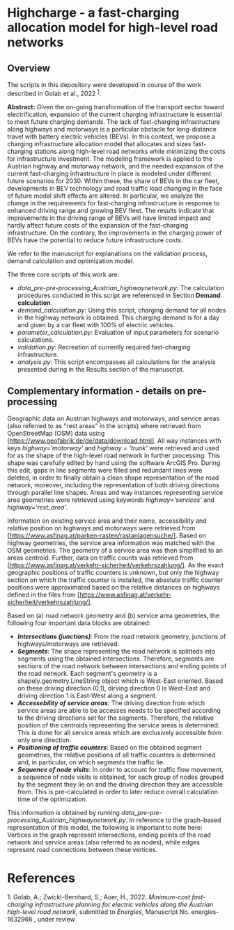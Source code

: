 # Highcharge - a fast-charging allocation model for high-level road networks

## Overview

The scripts in this depository were developed in course of the work described in Golab et al., 2022 <sup>[1](#myfootnote1)</sup>.

__Abstract:__ Given the on-going transformation of the transport sector toward electrification, expansion of the current charging infrastructure is essential to meet future charging demands. The lack of fast-charging infrastructure along highways and motorways is a particular obstacle for long-distance travel with battery electric vehicles (BEVs). In this context, we propose a charging infrastructure allocation model that allocates and sizes fast-charging stations along high-level road networks while minimizing the costs for infrastructure investment. The modeling framework is applied to the Austrian highway and motorway network, and the needed expansion of the current fast-charging infrastructure in place is modeled under different future scenarios for 2030. Within these, the share of BEVs in the car fleet, developments in BEV technology and road traffic load changing in the face of future modal shift effects are altered. In particular, we analyze the change in the requirements for fast-charging infrastructure in response to enhanced driving range and growing BEV fleet. The results indicate that improvements in the driving range of BEVs will have limited impact and hardly affect future costs of the expansion of the fast-charging infrastructure. On the contrary, the improvements in the charging power of BEVs have the potential to reduce future infrastructure costs.

We refer to the manuscript for explanations on the validation process, demand calculation and optimization model.

The three core scripts of this work are:

- _data_pre-pre-processing_Austrian_highwaynetwork.py_: The calculation procedures conducted in this script are referenced in Section **Demand calculation**.
- _demand&#95;calculation.py_: Using this script, charging demand for all nodes in the highway network is obtained. This charging demand is for a day and given by a car fleet with 100% of electric vehicles. 
- _parameter_calculation.py_: Evaluation of input parameters for scenario calculations. 
- _validation.py_: Recreation of currently required fast-charging infrastructure. 
- _analysis.py_: This script encompasses all calculations for the analysis presented during in the Results section of the manuscript.


## Complementary information - details on pre-processing

Geographic data on Austrian highways and motorways, and service areas (also referred to as "rest areas" in the scripts) where retrieved from OpenStreetMap (OSM) data using [https://www.geofabrik.de/de/data/download.html]. All way instances with keys *highway='motorway'* and *highway = 'trunk'* were retrieved and used for as the shape of the high-level road network in further processing. This shape was carefully edited by hand using the software ArcGIS Pro. During this edit, gaps in line segments were filled and redundant lines were deleted, in order to finally obtain a clean shape representation of the road network, moreover, including the representation of both driving directions through parallel line shapes. Areas and way instances representing service area geometries were retrieved using keywords *highway='services'* and *highway='rest_area'*. 

Information on existing service area and their name, accessibility and relative position on highways and motorways were retrieved from [https://www.asfinag.at/parken-rasten/rastanlagensuche/]. Based on highway geometries, the service area information was matched with the OSM geometries. The geometry of a service area was then simplified to an areas centroid. Further, data on traffic counts was retrieved from [https://www.asfinag.at/verkehr-sicherheit/verkehrszahlung/]. As the exact geographic positions of traffic counters is unknown, but only the highway section on which the traffic counter is installed, the absolute traffic counter positions were approximated based on the relative distances on highways defined in the files from [https://www.asfinag.at/verkehr-sicherheit/verkehrszahlung/]. 


Based on (a) road network geometry and (b) service area geometries, the following four important data blocks are obtained:

- **_Intersections (junctions)_**: From the road network geometry, junctions of highways/motorways are retrieved. 
- **_Segments_**: The shape representing the road network is splitteds into segments using the obtained intersections. Therefore, segments are sections of the road network between intersections and ending points of the road network. Each segment's geometry is a shapely.geometry.LineString object which is West-East oriented. Based on these driving direction (0,1), dirving direction 0 is West-East and driving direction 1 is East-West along a segment. 
- **_Accessebility of service areas_**: The driving direction from which service areas are able to be accesses needs to be specified according to the driving directions set for the segments. Therefore, the relative position of the centroids representing the service areas is determined. This is done for all service areas which are exclusively accessible from only one direction.  
- **_Positioning of traffic counters_**: Based on the obtained segment geometries, the relative positions of all traffic counters is determined and, in particular, on which segments the traffic lie. 
- **_Sequence of node visits_**: In order to account for traffic flow movement, a sequence of node visits is obtained, for each group of nodes grouped by the segment they lie on and the driving direction they are accessible from. This is pre-calculated in order to later reduce overall calculation time of the optimization. 


This information is obtained by running *data_pre-pre-processing_Austrian_highwaynetwork.py*. In reference to the graph-based representation of this model, the following is important to note here: Vertices in the graph represent intersections, ending points of the road network and service areas (also referred to as nodes), while edges represent road connections between these vertices. 


# References 


<a name="myfootnote1">1</a>: Golab, A.; Zwickl-Bernhard, S.; Auer, H., 2022. *Minimum-cost fast-charging infrastructure planning for electric vehicles along the Austrian high-level road network*, submitted to *Energies*, Manuscript No. energies-1632966 , under review




